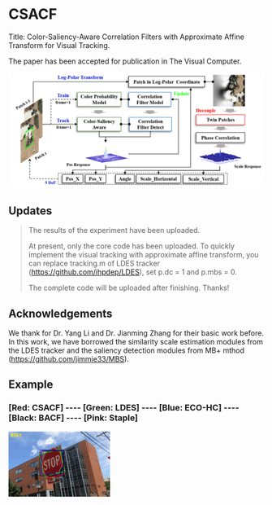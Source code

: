 # CSACF
Title: Color-Saliency-Aware Correlation Filters with Approximate Affine Transform for Visual Tracking.
>
The paper has been accepted for publication in The Visual Computer.
>
![Fig1](https://github.com/lv346308962/CSACF/blob/03a8452c99fdb6c984b4790e37b87b3f74a3d9ee/imgs/frame.png)
## Updates
> The results of the experiment have been uploaded.
> 
> At present, only the core code has been uploaded. To quickly implement the visual tracking with approximate affine transform, you can replace tracking.m of LDES tracker (https://github.com/ihpdep/LDES), set p.dc = 1 and p.mbs = 0. 
> 
> The complete code will be uploaded after finishing. Thanks!
## Acknowledgements
We thank for Dr. Yang Li and Dr. Jianming Zhang for their basic work before. In this work, we have borrowed the similarity scale estimation modules from the LDES tracker and the saliency detection modules from MB+ mthod (https://github.com/jimmie33/MBS).
## Example
### [Red: CSACF] ---- [Green: LDES] ---- [Blue: ECO-HC] ---- [Black: BACF] ---- [Pink: Staple]
<img src="https://github.com/lv346308962/CSACF/blob/a8205a3d22d421202daadd9824a4196d6211dbad/imgs/test1.gif" width="200px"/>

